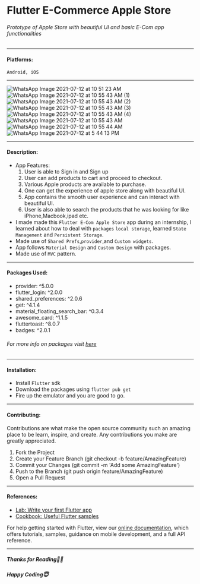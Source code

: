 # Flutter E-Commerce Apple Store
###### Prototype of Apple Store with beautiful UI and basic E-Com app functionalities

------------



#### Platforms:  
`Android, iOS`

------------

![WhatsApp Image 2021-07-12 at 10 51 23 AM](https://user-images.githubusercontent.com/71598142/125285463-4d54aa00-e338-11eb-8ac4-32735cda3521.jpeg)  ![WhatsApp Image 2021-07-12 at 10 55 43 AM (1)](https://user-images.githubusercontent.com/71598142/125285473-4e85d700-e338-11eb-9f27-8be84941898d.jpeg)  ![WhatsApp Image 2021-07-12 at 10 55 43 AM (2)](https://user-images.githubusercontent.com/71598142/125285474-4f1e6d80-e338-11eb-9a1c-64b80ee78667.jpeg)
![WhatsApp Image 2021-07-12 at 10 55 43 AM (3)](https://user-images.githubusercontent.com/71598142/125285477-4fb70400-e338-11eb-9055-f99d590c28eb.jpeg)  ![WhatsApp Image 2021-07-12 at 10 55 43 AM (4)](https://user-images.githubusercontent.com/71598142/125285480-504f9a80-e338-11eb-812a-9a98a7fff46f.jpeg)  ![WhatsApp Image 2021-07-12 at 10 55 43 AM](https://user-images.githubusercontent.com/71598142/125285482-50e83100-e338-11eb-869f-a1dd59e933ef.jpeg)
![WhatsApp Image 2021-07-12 at 10 55 44 AM](https://user-images.githubusercontent.com/71598142/125285484-5180c780-e338-11eb-8fe4-4f4edb9e20d0.jpeg)  ![WhatsApp Image 2021-07-12 at 5 44 13 PM](https://user-images.githubusercontent.com/71598142/125286248-382c4b00-e339-11eb-95a1-883b26c0576c.jpeg)














------------
#### Description: 
- App Features:
	1. User is able to Sign in and Sign up
	2. User can add products to cart and proceed to checkout.
	3. Various Apple products are available to purchase.
	4. One can get the experience of apple store along with beautiful UI.
	5. App contains the smooth user experience and can interact with beautiful UI.
	6. User is also able to search the products that he was looking for like iPhone,Macbook,ipad etc.
- I made made this `Flutter E-Com Apple Store` app during an internship, I learned  about how to deal with 
`packages` `local storage`, learned `State Management` and `Persistent Storage`. 
- Made use of `Shared Prefs`,`provider`,and `Custom widgets`.
- App follows `Material Design` and `Custom Design` with packages.
- Made use of `MVC` pattern.

------------

#### Packages Used:
 - provider: ^5.0.0
 - flutter_login: ^2.0.0
 - shared_preferences: ^2.0.6
 - get: ^4.1.4
 - material_floating_search_bar: ^0.3.4
 - awesome_card: ^1.1.5
 - fluttertoast: ^8.0.7
 - badges: ^2.0.1

###### For more info on packages visit [here](http://pub.dev "here")
------------

#### Installation:
- Install `Flutter` sdk
- Download the packages using `flutter pub get`
- Fire up the emulator and you are good to go.

------------
#### Contributing:
Contributions are what make the open source community such an amazing place to be learn, inspire, and create. Any contributions you make are greatly appreciated.
1. Fork the Project
2. Create your Feature Branch (git checkout -b feature/AmazingFeature)
3. Commit your Changes (git commit -m 'Add some AmazingFeature')
4. Push to the Branch (git push origin feature/AmazingFeature)
5. Open a Pull Request

------------
#### References:

- [Lab: Write your first Flutter app](https://flutter.dev/docs/get-started/codelab)
- [Cookbook: Useful Flutter samples](https://flutter.dev/docs/cookbook)

For help getting started with Flutter, view our
[online documentation](https://flutter.dev/docs), which offers tutorials,
samples, guidance on mobile development, and a full API reference.

------------


##### Thanks for Reading🙏🏻
##### Happy Coding😇



   


